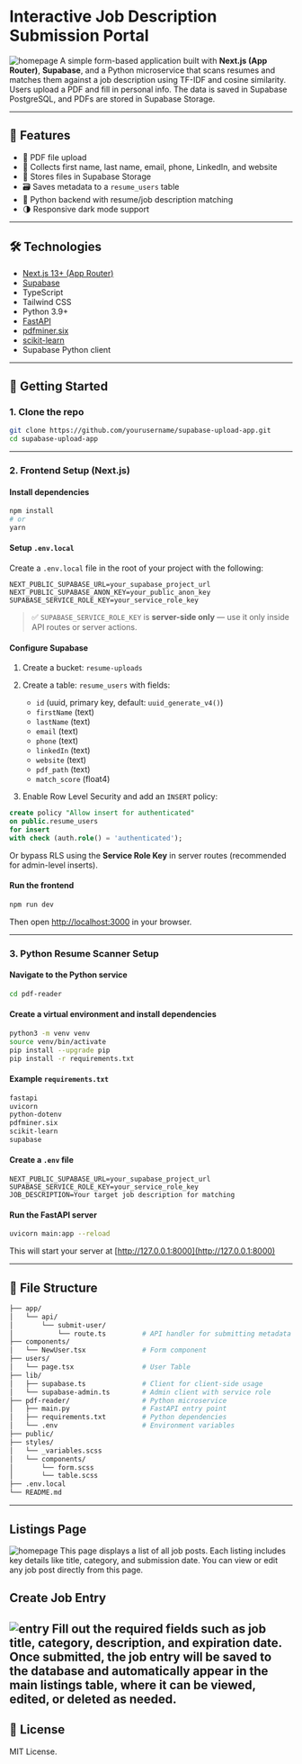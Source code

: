 
# Interactive Job Description Submission Portal
![homepage](/public/screenshot/homepage.png)
A simple form-based application built with **Next.js (App Router)**, **Supabase**, and a Python microservice that scans resumes and matches them against a job description using TF-IDF and cosine similarity. Users upload a PDF and fill in personal info. The data is saved in Supabase PostgreSQL, and PDFs are stored in Supabase Storage.

---

## 🚀 Features

- 📄 PDF file upload
- 👤 Collects first name, last name, email, phone, LinkedIn, and website
- 💾 Stores files in Supabase Storage
- 🗃️ Saves metadata to a `resume_users` table
- 🧠 Python backend with resume/job description matching
- 🌗 Responsive dark mode support

---

## 🛠️ Technologies

- [Next.js 13+ (App Router)](https://nextjs.org/docs/app)
- [Supabase](https://supabase.com/)
- TypeScript
- Tailwind CSS
- Python 3.9+
- [FastAPI](https://fastapi.tiangolo.com/)
- [pdfminer.six](https://github.com/pdfminer/pdfminer.six)
- [scikit-learn](https://scikit-learn.org/)
- Supabase Python client

---

## 🧰 Getting Started

### 1. Clone the repo

```bash
git clone https://github.com/yourusername/supabase-upload-app.git
cd supabase-upload-app
```

---

### 2. Frontend Setup (Next.js)

#### Install dependencies

```bash
npm install
# or
yarn
```

#### Setup `.env.local`

Create a `.env.local` file in the root of your project with the following:

```env
NEXT_PUBLIC_SUPABASE_URL=your_supabase_project_url
NEXT_PUBLIC_SUPABASE_ANON_KEY=your_public_anon_key
SUPABASE_SERVICE_ROLE_KEY=your_service_role_key
```

> ✅ `SUPABASE_SERVICE_ROLE_KEY` is **server-side only** — use it only inside API routes or server actions.

#### Configure Supabase

1. Create a bucket: `resume-uploads`
2. Create a table: `resume_users` with fields:
   - `id` (uuid, primary key, default: `uuid_generate_v4()`)
   - `firstName` (text)
   - `lastName` (text)
   - `email` (text)
   - `phone` (text)
   - `linkedIn` (text)
   - `website` (text)
   - `pdf_path` (text)
   - `match_score` (float4)

3. Enable Row Level Security and add an `INSERT` policy:

```sql
create policy "Allow insert for authenticated"
on public.resume_users
for insert
with check (auth.role() = 'authenticated');
```

Or bypass RLS using the **Service Role Key** in server routes (recommended for admin-level inserts).

#### Run the frontend

```bash
npm run dev
```

Then open [http://localhost:3000](http://localhost:3000) in your browser.

---

### 3. Python Resume Scanner Setup

#### Navigate to the Python service

```bash
cd pdf-reader
```

#### Create a virtual environment and install dependencies

```bash
python3 -m venv venv
source venv/bin/activate
pip install --upgrade pip
pip install -r requirements.txt
```

#### Example `requirements.txt`

```txt
fastapi
uvicorn
python-dotenv
pdfminer.six
scikit-learn
supabase
```

#### Create a `.env` file

```env
NEXT_PUBLIC_SUPABASE_URL=your_supabase_project_url
SUPABASE_SERVICE_ROLE_KEY=your_service_role_key
JOB_DESCRIPTION=Your target job description for matching
```

#### Run the FastAPI server

```bash
uvicorn main:app --reload
```

This will start your server at [http://127.0.0.1:8000](http://127.0.0.1:8000)

---

## 📁 File Structure

```bash
├── app/
│   └── api/
│       └── submit-user/
│           └── route.ts         # API handler for submitting metadata
├── components/
│   └── NewUser.tsx              # Form component
├── users/
│   └── page.tsx                 # User Table
├── lib/
│   ├── supabase.ts              # Client for client-side usage
│   └── supabase-admin.ts        # Admin client with service role
├── pdf-reader/                  # Python microservice
│   ├── main.py                  # FastAPI entry point
│   ├── requirements.txt         # Python dependencies
│   └── .env                     # Environment variables
├── public/
├── styles/
│   └── _variables.scss
│   └── components/
│       └── form.scss
│       └── table.scss
├── .env.local
└── README.md
```

---

## Listings Page
![homepage](/public/screenshot/listings.png)
This page displays a list of all job posts. Each listing includes key details like title, category, and submission date. You can view or edit any job post directly from this page.

## Create Job Entry
![entry](/public/screenshot/entry.png)
 Fill out the required fields such as job title, category, description, and expiration date. Once submitted, the job entry will be saved to the database and automatically appear in the main listings table, where it can be viewed, edited, or deleted as needed.
---

## 📄 License

MIT License.
